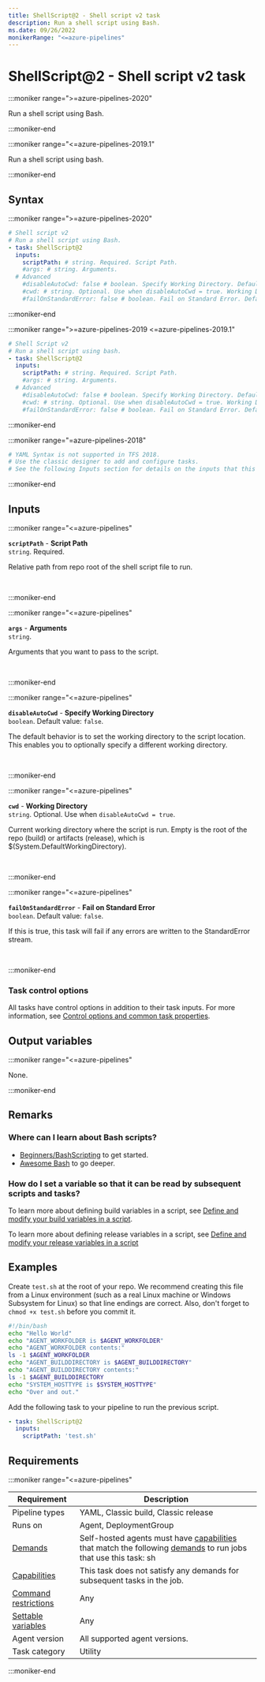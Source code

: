 ```yaml
---
title: ShellScript@2 - Shell script v2 task
description: Run a shell script using Bash.
ms.date: 09/26/2022
monikerRange: "<=azure-pipelines"
---
```


# ShellScript@2 - Shell script v2 task

<!-- :::description::: -->
:::moniker range=">=azure-pipelines-2020"

<!-- :::editable-content name="description"::: -->
Run a shell script using Bash.
<!-- :::editable-content-end::: -->

:::moniker-end

:::moniker range="<=azure-pipelines-2019.1"

<!-- :::editable-content name="description"::: -->
Run a shell script using bash.
<!-- :::editable-content-end::: -->

:::moniker-end
<!-- :::description-end::: -->

<!-- :::syntax::: -->
## Syntax

:::moniker range=">=azure-pipelines-2020"

```yaml
# Shell script v2
# Run a shell script using Bash.
- task: ShellScript@2
  inputs:
    scriptPath: # string. Required. Script Path. 
    #args: # string. Arguments. 
  # Advanced
    #disableAutoCwd: false # boolean. Specify Working Directory. Default: false.
    #cwd: # string. Optional. Use when disableAutoCwd = true. Working Directory. 
    #failOnStandardError: false # boolean. Fail on Standard Error. Default: false.
```

:::moniker-end

:::moniker range=">=azure-pipelines-2019 <=azure-pipelines-2019.1"

```yaml
# Shell Script v2
# Run a shell script using bash.
- task: ShellScript@2
  inputs:
    scriptPath: # string. Required. Script Path. 
    #args: # string. Arguments. 
  # Advanced
    #disableAutoCwd: false # boolean. Specify Working Directory. Default: false.
    #cwd: # string. Optional. Use when disableAutoCwd = true. Working Directory. 
    #failOnStandardError: false # boolean. Fail on Standard Error. Default: false.
```

:::moniker-end

:::moniker range="=azure-pipelines-2018"

```yaml
# YAML Syntax is not supported in TFS 2018.
# Use the classic designer to add and configure tasks.
# See the following Inputs section for details on the inputs that this task supports.
```

:::moniker-end
<!-- :::syntax-end::: -->

<!-- :::inputs::: -->
## Inputs

<!-- :::item name="scriptPath"::: -->
:::moniker range="<=azure-pipelines"

**`scriptPath`** - **Script Path**<br>
`string`. Required.<br>
<!-- :::editable-content name="helpMarkDown"::: -->
Relative path from repo root of the shell script file to run.
<!-- :::editable-content-end::: -->
<br>

:::moniker-end
<!-- :::item-end::: -->
<!-- :::item name="args"::: -->
:::moniker range="<=azure-pipelines"

**`args`** - **Arguments**<br>
`string`.<br>
<!-- :::editable-content name="helpMarkDown"::: -->
Arguments that you want to pass to the script.
<!-- :::editable-content-end::: -->
<br>

:::moniker-end
<!-- :::item-end::: -->
<!-- :::item name="disableAutoCwd"::: -->
:::moniker range="<=azure-pipelines"

**`disableAutoCwd`** - **Specify Working Directory**<br>
`boolean`. Default value: `false`.<br>
<!-- :::editable-content name="helpMarkDown"::: -->
The default behavior is to set the working directory to the script location. This enables you to optionally specify a different working directory.
<!-- :::editable-content-end::: -->
<br>

:::moniker-end
<!-- :::item-end::: -->
<!-- :::item name="cwd"::: -->
:::moniker range="<=azure-pipelines"

**`cwd`** - **Working Directory**<br>
`string`. Optional. Use when `disableAutoCwd = true`.<br>
<!-- :::editable-content name="helpMarkDown"::: -->
Current working directory where the script is run.  Empty is the root of the repo (build) or artifacts (release), which is $(System.DefaultWorkingDirectory).
<!-- :::editable-content-end::: -->
<br>

:::moniker-end
<!-- :::item-end::: -->
<!-- :::item name="failOnStandardError"::: -->
:::moniker range="<=azure-pipelines"

**`failOnStandardError`** - **Fail on Standard Error**<br>
`boolean`. Default value: `false`.<br>
<!-- :::editable-content name="helpMarkDown"::: -->
If this is true, this task will fail if any errors are written to the StandardError stream.
<!-- :::editable-content-end::: -->
<br>

:::moniker-end
<!-- :::item-end::: -->

### Task control options

All tasks have control options in addition to their task inputs. For more information, see [Control options and common task properties](/azure/devops/pipelines/yaml-schema/steps-task#common-task-properties).
<!-- :::inputs-end::: -->

<!-- :::outputVariables::: -->
## Output variables

:::moniker range="<=azure-pipelines"

None.

:::moniker-end
<!-- :::outputVariables-end::: -->

<!-- :::remarks::: -->
<!-- :::editable-content name="remarks"::: -->
## Remarks

### Where can I learn about Bash scripts?

* [Beginners/BashScripting](https://help.ubuntu.com/community/Beginners/BashScripting) to get started.
* [Awesome Bash](https://github.com/alebcay/awesome-shell#awesome-bash) to go deeper.

### How do I set a variable so that it can be read by subsequent scripts and tasks?

To learn more about defining build variables in a script, see [Define and modify your build variables in a script](/azure/devops/pipelines/process/variables#set-a-multi-job-output-variable).

To learn more about defining release variables in a script, see [Define and modify your release variables in a script](/azure/devops/pipelines/release/variables#use-custom-variables)
<!-- :::editable-content-end::: -->
<!-- :::remarks-end::: -->

<!-- :::examples::: -->
<!-- :::editable-content name="examples"::: -->
## Examples

Create `test.sh` at the root of your repo.
We recommend creating this file from a Linux environment (such as a real Linux machine or Windows Subsystem for Linux) so that line endings are correct.
Also, don't forget to `chmod +x test.sh` before you commit it.

```sh
#!/bin/bash
echo "Hello World"
echo "AGENT_WORKFOLDER is $AGENT_WORKFOLDER"
echo "AGENT_WORKFOLDER contents:"
ls -1 $AGENT_WORKFOLDER
echo "AGENT_BUILDDIRECTORY is $AGENT_BUILDDIRECTORY"
echo "AGENT_BUILDDIRECTORY contents:"
ls -1 $AGENT_BUILDDIRECTORY
echo "SYSTEM_HOSTTYPE is $SYSTEM_HOSTTYPE"
echo "Over and out."
```

Add the following task to your pipeline to run the previous script.

```yml
- task: ShellScript@2
  inputs:
    scriptPath: 'test.sh'
```
<!-- :::editable-content-end::: -->
<!-- :::examples-end::: -->

<!-- :::properties::: -->
## Requirements

:::moniker range="<=azure-pipelines"

| Requirement | Description |
|-------------|-------------|
| Pipeline types | YAML, Classic build, Classic release |
| Runs on | Agent, DeploymentGroup |
| [Demands](/azure/devops/pipelines/process/demands) | Self-hosted agents must have [capabilities](/azure/devops/pipelines/agents/agents#capabilities) that match the following [demands](/azure/devops/pipelines/process/demands) to run jobs that use this task: sh |
| [Capabilities](/azure/devops/pipelines/agents/agents#capabilities) | This task does not satisfy any demands for subsequent tasks in the job. |
| [Command restrictions](/azure/devops/pipelines/security/templates#agent-logging-command-restrictions) | Any |
| [Settable variables](/azure/devops/pipelines/security/templates#agent-logging-command-restrictions) | Any |
| Agent version | All supported agent versions. |
| Task category | Utility |

:::moniker-end
<!-- :::properties-end::: -->

<!-- :::see-also::: -->
<!-- :::editable-content name="seeAlso"::: -->
<!-- :::editable-content-end::: -->
<!-- :::see-also-end::: -->